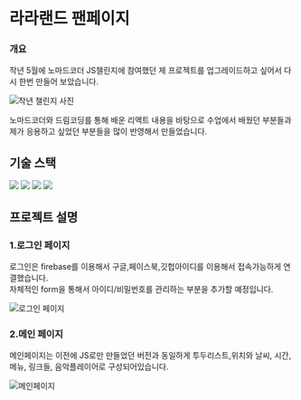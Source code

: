 # 라라랜드 팬페이지

### 개요

작년 5월에 노마드코더 JS챌린지에 참여했던 제 프로젝트를 업그레이드하고 싶어서 다시 한번 만들어 보았습니다. <br>

![작년 챌린지 사진](https://user-images.githubusercontent.com/80830981/171028998-09edc9f8-d34d-487f-a21c-d4d02517845e.png)

노마드코더와 드림코딩를 통해 배운 리액트 내용을 바탕으로 수업에서 배웠던 부분들과 제가 응용하고 싶었던 부분들을 많이 반영해서 만들었습니다.<br>


## 기술 스택
<p align="left">
<img src="https://img.shields.io/badge/Firebase-FFCA28?style=flat-square&logo=firebase&logoColor=white"/>
<img src="https://img.shields.io/badge/React-61DAFB?style=flat-square&logo=react&logoColor=white">
<img src="https://img.shields.io/badge/Youtube-000000?style=flat-square&logo=youtube&logoColor=red">
<img src="https://img.shields.io/badge/React-router-CA4245?style=flat-square&logo=reactrouter&logoColor=red">
</p>
  
## 프로젝트 설명
 
###  1.로그인 페이지
 
 로그인은 firebase를 이용해서 구글,페이스북,깃헙아이디를 이용해서 접속가능하게 연결했습니다.<br> 
 자체적인 form을 통해서 아이디/비밀번호를 관리하는 부분을 추가할 예정입니다.
 
 ![로그인 페이지](https://user-images.githubusercontent.com/80830981/171029183-e53691d2-bc73-4897-9be6-8db581a94022.png)

### 2.메인 페이지

메인페이지는 이전에 JS로만 만들었던 버전과 동일하게 투두리스트,위치와 날씨, 시간, 메뉴, 링크들, 음악플레이어로 구성되어있습니다.


![메인페이지](https://user-images.githubusercontent.com/80830981/171029584-f271ddb0-3fda-4b3d-b822-c8d8c8add7e1.png)
